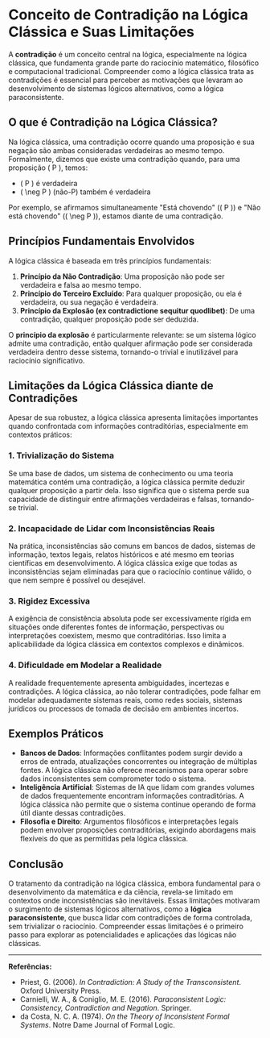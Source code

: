 
# Conceito de Contradição na Lógica Clássica e Suas Limitações

A **contradição** é um conceito central na lógica, especialmente na lógica clássica, que fundamenta grande parte do raciocínio matemático, filosófico e computacional tradicional. Compreender como a lógica clássica trata as contradições é essencial para perceber as motivações que levaram ao desenvolvimento de sistemas lógicos alternativos, como a lógica paraconsistente.

## O que é Contradição na Lógica Clássica?

Na lógica clássica, uma contradição ocorre quando uma proposição e sua negação são ambas consideradas verdadeiras ao mesmo tempo. Formalmente, dizemos que existe uma contradição quando, para uma proposição \( P \), temos:

- \( P \) é verdadeira
- \( \neg P \) (não-P) também é verdadeira

Por exemplo, se afirmamos simultaneamente "Está chovendo" (\( P \)) e "Não está chovendo" (\( \neg P \)), estamos diante de uma contradição.

## Princípios Fundamentais Envolvidos

A lógica clássica é baseada em três princípios fundamentais:

1. **Princípio da Não Contradição**: Uma proposição não pode ser verdadeira e falsa ao mesmo tempo.
2. **Princípio do Terceiro Excluído**: Para qualquer proposição, ou ela é verdadeira, ou sua negação é verdadeira.
3. **Princípio da Explosão (ex contradictione sequitur quodlibet)**: De uma contradição, qualquer proposição pode ser deduzida.

O **princípio da explosão** é particularmente relevante: se um sistema lógico admite uma contradição, então qualquer afirmação pode ser considerada verdadeira dentro desse sistema, tornando-o trivial e inutilizável para raciocínio significativo.

## Limitações da Lógica Clássica diante de Contradições

Apesar de sua robustez, a lógica clássica apresenta limitações importantes quando confrontada com informações contraditórias, especialmente em contextos práticos:

### 1. **Trivialização do Sistema**

Se uma base de dados, um sistema de conhecimento ou uma teoria matemática contém uma contradição, a lógica clássica permite deduzir qualquer proposição a partir dela. Isso significa que o sistema perde sua capacidade de distinguir entre afirmações verdadeiras e falsas, tornando-se trivial.

### 2. **Incapacidade de Lidar com Inconsistências Reais**

Na prática, inconsistências são comuns em bancos de dados, sistemas de informação, textos legais, relatos históricos e até mesmo em teorias científicas em desenvolvimento. A lógica clássica exige que todas as inconsistências sejam eliminadas para que o raciocínio continue válido, o que nem sempre é possível ou desejável.

### 3. **Rigidez Excessiva**

A exigência de consistência absoluta pode ser excessivamente rígida em situações onde diferentes fontes de informação, perspectivas ou interpretações coexistem, mesmo que contraditórias. Isso limita a aplicabilidade da lógica clássica em contextos complexos e dinâmicos.

### 4. **Dificuldade em Modelar a Realidade**

A realidade frequentemente apresenta ambiguidades, incertezas e contradições. A lógica clássica, ao não tolerar contradições, pode falhar em modelar adequadamente sistemas reais, como redes sociais, sistemas jurídicos ou processos de tomada de decisão em ambientes incertos.

## Exemplos Práticos

- **Bancos de Dados**: Informações conflitantes podem surgir devido a erros de entrada, atualizações concorrentes ou integração de múltiplas fontes. A lógica clássica não oferece mecanismos para operar sobre dados inconsistentes sem comprometer todo o sistema.
- **Inteligência Artificial**: Sistemas de IA que lidam com grandes volumes de dados frequentemente encontram informações contraditórias. A lógica clássica não permite que o sistema continue operando de forma útil diante dessas contradições.
- **Filosofia e Direito**: Argumentos filosóficos e interpretações legais podem envolver proposições contraditórias, exigindo abordagens mais flexíveis do que as permitidas pela lógica clássica.

## Conclusão

O tratamento da contradição na lógica clássica, embora fundamental para o desenvolvimento da matemática e da ciência, revela-se limitado em contextos onde inconsistências são inevitáveis. Essas limitações motivaram o surgimento de sistemas lógicos alternativos, como a **lógica paraconsistente**, que busca lidar com contradições de forma controlada, sem trivializar o raciocínio. Compreender essas limitações é o primeiro passo para explorar as potencialidades e aplicações das lógicas não clássicas.

___
**Referências:**
- Priest, G. (2006). *In Contradiction: A Study of the Transconsistent*. Oxford University Press.
- Carnielli, W. A., & Coniglio, M. E. (2016). *Paraconsistent Logic: Consistency, Contradiction and Negation*. Springer.
- da Costa, N. C. A. (1974). *On the Theory of Inconsistent Formal Systems*. Notre Dame Journal of Formal Logic.

